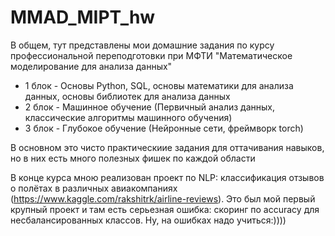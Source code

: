 # MMAD_MIPT_hw
В общем, тут представлены мои домашние задания по курсу профессиональной переподготовки при МФТИ "Математическое моделирование для анализа данных"
* 1 блок - Основы Python, SQL, основы математики для анализа данных, основы библиотек для анализа данных
* 2 блок - Машинное обучение (Первичный анализ данных, классические алгоритмы машинного обучения)
* 3 блок - Глубокое обучение (Нейронные сети, фреймворк torch)

В основном это чисто практическиие задания для оттачивания навыков, но в них есть много полезных фишек по каждой области

В конце курса мною реализован проект по NLP: классификация отзывов о полётах в различных авиакомпаниях (https://www.kaggle.com/rakshitrk/airline-reviews). Это был мой первый крупный проект и там есть серьезная ошибка: скоринг по accuracy для несбалансированных классов. Ну, на ошибках надо учиться:))))
